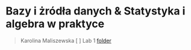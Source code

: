 # Bazy i żródła danych & Statystyka i algebra w praktyce 
> Karolina Maliszewska
[ ] Lab 1 [folder](Lab1)
